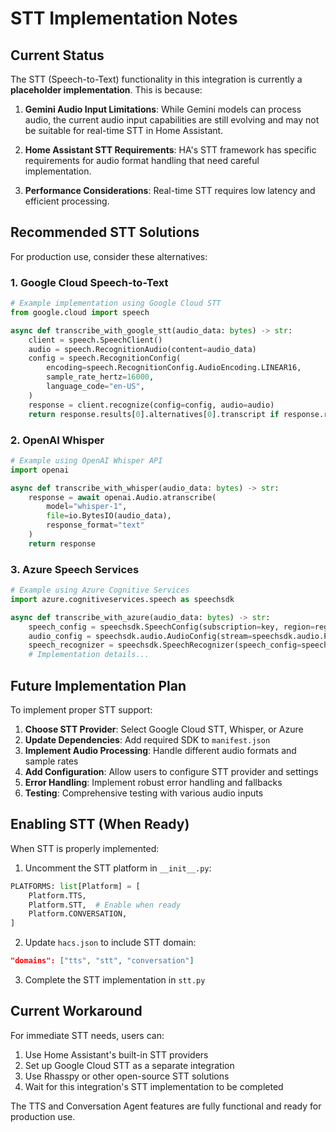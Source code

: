 # STT Implementation Notes

## Current Status

The STT (Speech-to-Text) functionality in this integration is currently a **placeholder implementation**. This is because:

1. **Gemini Audio Input Limitations**: While Gemini models can process audio, the current audio input capabilities are still evolving and may not be suitable for real-time STT in Home Assistant.

2. **Home Assistant STT Requirements**: HA's STT framework has specific requirements for audio format handling that need careful implementation.

3. **Performance Considerations**: Real-time STT requires low latency and efficient processing.

## Recommended STT Solutions

For production use, consider these alternatives:

### 1. Google Cloud Speech-to-Text
```python
# Example implementation using Google Cloud STT
from google.cloud import speech

async def transcribe_with_google_stt(audio_data: bytes) -> str:
    client = speech.SpeechClient()
    audio = speech.RecognitionAudio(content=audio_data)
    config = speech.RecognitionConfig(
        encoding=speech.RecognitionConfig.AudioEncoding.LINEAR16,
        sample_rate_hertz=16000,
        language_code="en-US",
    )
    response = client.recognize(config=config, audio=audio)
    return response.results[0].alternatives[0].transcript if response.results else ""
```

### 2. OpenAI Whisper
```python
# Example using OpenAI Whisper API
import openai

async def transcribe_with_whisper(audio_data: bytes) -> str:
    response = await openai.Audio.atranscribe(
        model="whisper-1",
        file=io.BytesIO(audio_data),
        response_format="text"
    )
    return response
```

### 3. Azure Speech Services
```python
# Example using Azure Cognitive Services
import azure.cognitiveservices.speech as speechsdk

async def transcribe_with_azure(audio_data: bytes) -> str:
    speech_config = speechsdk.SpeechConfig(subscription=key, region=region)
    audio_config = speechsdk.audio.AudioConfig(stream=speechsdk.audio.PushAudioInputStream())
    speech_recognizer = speechsdk.SpeechRecognizer(speech_config=speech_config, audio_config=audio_config)
    # Implementation details...
```

## Future Implementation Plan

To implement proper STT support:

1. **Choose STT Provider**: Select Google Cloud STT, Whisper, or Azure
2. **Update Dependencies**: Add required SDK to `manifest.json`
3. **Implement Audio Processing**: Handle different audio formats and sample rates
4. **Add Configuration**: Allow users to configure STT provider and settings
5. **Error Handling**: Implement robust error handling and fallbacks
6. **Testing**: Comprehensive testing with various audio inputs

## Enabling STT (When Ready)

When STT is properly implemented:

1. Uncomment the STT platform in `__init__.py`:
```python
PLATFORMS: list[Platform] = [
    Platform.TTS,
    Platform.STT,  # Enable when ready
    Platform.CONVERSATION,
]
```

2. Update `hacs.json` to include STT domain:
```json
"domains": ["tts", "stt", "conversation"]
```

3. Complete the STT implementation in `stt.py`

## Current Workaround

For immediate STT needs, users can:
1. Use Home Assistant's built-in STT providers
2. Set up Google Cloud STT as a separate integration
3. Use Rhasspy or other open-source STT solutions
4. Wait for this integration's STT implementation to be completed

The TTS and Conversation Agent features are fully functional and ready for production use.
